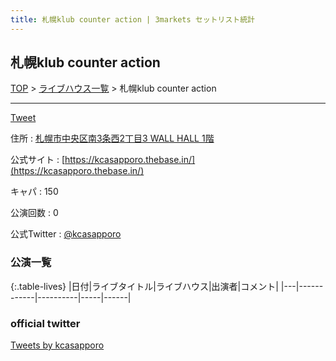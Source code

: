 ```yaml
---
title: 札幌klub counter action | 3markets セットリスト統計
---
```

## 札幌klub counter action

[TOP](/setlist/) > [ライブハウス一覧](livehouses.html) > 札幌klub counter action

___

<a href="https://twitter.com/share?ref_src=twsrc%5Etfw" data-text="3markets[ ]セットリスト > 札幌klub counter action" class="twitter-share-button" data-via="3markets" data-hashtags="3markets" data-related="3markets" data-show-count="false">Tweet</a>

住所
:    <a href="https://www.google.co.jp/maps/search/%E6%9C%AD%E5%B9%8C%E5%B8%82%E4%B8%AD%E5%A4%AE%E5%8C%BA%E5%8D%973%E6%9D%A1%E8%A5%BF2%E4%B8%81%E7%9B%AE3%20WALL%20HALL%201%E9%9A%8E" rel="noopener noreferrer" target="_blank">札幌市中央区南3条西2丁目3 WALL HALL 1階</a>

公式サイト
:    [https://kcasapporo.thebase.in/](https://kcasapporo.thebase.in/)

キャパ
:    150

公演回数
: 0


公式Twitter
: <a href="https://twitter.com/kcasapporo">@kcasapporo</a>


### 公演一覧

{:.table-lives}
|日付|ライブタイトル|ライブハウス|出演者|コメント|
|---|------------|----------|-----|------|




### official twitter

<a class="twitter-timeline" href="https://twitter.com/kcasapporo?ref_src=twsrc%5Etfw">Tweets by kcasapporo</a> <script async src="https://platform.twitter.com/widgets.js" charset="utf-8"></script>


<script async src="https://platform.twitter.com/widgets.js" charset="utf-8"></script>